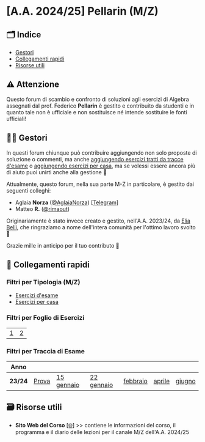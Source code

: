 # [A.A. 2024/25] Pellarin (M/Z)

## 🗂 Indice

- [Gestori](#-gestori)
- [Collegamenti rapidi](#-collegamenti-rapidi)
- [Risorse utili](#-risorse-utili)

## ⚠️ Attenzione

Questo forum di scambio e confronto di soluzioni agli esercizi di Algebra assegnati dal prof. Federico **Pellarin** è gestito e contribuito da studenti e in quanto tale non è ufficiale e non sostituisce né intende sostituire le fonti ufficiali!

## 👷‍♀️ Gestori

In questi forum chiunque può contribuire aggiungendo non solo proposte di soluzione o commenti, ma anche [aggiungendo esercizi tratti da tracce d'esame](../../../discussions/new?category=esami-m-z) o [aggiungendo esercizi per casa](../../../discussions/new?category=esercizi-m-z), ma se volessi essere ancora più di aiuto puoi unirti anche alla gestione 🙂

Attualmente, questo forum, nella sua parte M-Z in particolare, è gestito dai seguenti colleghi:
- Aglaia **Norza** ([@AglaiaNorza](https://github.com/aglaianorza)) [[Telegram](https://t.me/aglaianorza)]
- Matteo **R.** ([@rimaout](https://github.com/rimaout))

Originariamente è stato invece creato e gestito, nell'A.A. 2023/24, da [Elia Belli](https://github.com/Elia-Belli), che ringraziamo a nome dell'intera comunità per l'ottimo lavoro svolto 💪

Grazie mille in anticipo per il tuo contributo 🙌

## 🔗 Collegamenti rapidi

### Filtri per Tipologia (M/Z)

- [Esercizi d'esame](../../../discussions/categories/esami-m-z)
- [Esercizi per casa](../../../discussions/categories/esercizi-m-z)

### Filtri per Foglio di Esercizi

|                                                                               | |
|-------------------------------------------------------------------------------|-|
| [1](../../../discussions?discussions_q=label%3A"[M/Z]+(2024%2F25)+Foglio+1")  | [2](../../../discussions?discussions_q=label%3A"[M/Z]+(2024%2F25)+Foglio+2")  |


### Filtri per Traccia di Esame

| Anno      |                                                                                    |    | | | | |
|-----------|------------------------------------------------------------------------------------|----|-|-|-|-|
| **23/24** | [Prova](../../../discussions?discussions_q=label%3A"prova+18+dicembre+2023+[M/Z]") | [15 gennaio](../../../discussions?discussions_q=label%3A"15+gennaio+2024+[M/Z]") | [22 gennaio](../../../discussions?discussions_q=label%3A"22+gennaio+2024+[M/Z]") | [febbraio](../../../discussions?discussions_q=label%3A"13+febbraio+2024+[M/Z]") | [aprile](../../../discussions?discussions_q=label%3A"17+aprile+2024+[M/Z]") | [giugno](../../../discussions?discussions_q=label%3A"3+giugno+2024+[M/Z]") |

## 🗃 Risorse utili

- **Sito Web del Corso** [[🌐]](https://sites.google.com/uniroma1.it/algebra-informatica-2023-2024/home-page) >> contiene le informazioni del corso, il programma e il diario delle lezioni per il canale M/Z dell'A.A. 2024/25
